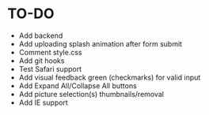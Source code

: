 # TO-DO

-  Add backend
-  Add uploading splash animation after form submit
-  Comment style.css
-  Add git hooks
-  Test Safari support
-  Add visual feedback green (checkmarks) for valid input
-  Add Expand All/Collapse All buttons
-  Add picture selection(s) thumbnails/removal
-  Add IE support
